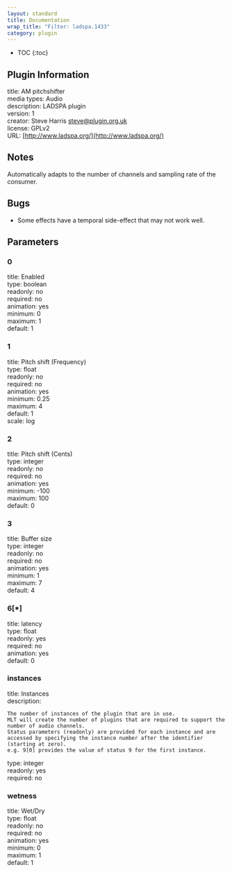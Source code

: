```yaml
---
layout: standard
title: Documentation
wrap_title: "Filter: ladspa.1433"
category: plugin
---
```

* TOC
{:toc}

## Plugin Information

title: AM pitchshifter  
media types:
Audio  
description: LADSPA plugin  
version: 1  
creator: Steve Harris <steve@plugin.org.uk>  
license: GPLv2  
URL: [http://www.ladspa.org/](http://www.ladspa.org/)  

## Notes

Automatically adapts to the number of channels and sampling rate of the consumer.

## Bugs

* Some effects have a temporal side-effect that may not work well.


## Parameters

### 0

title: Enabled    
type: boolean  
readonly: no  
required: no  
animation: yes  
minimum: 0  
maximum: 1  
default: 1  

### 1

title: Pitch shift (Frequency)    
type: float  
readonly: no  
required: no  
animation: yes  
minimum: 0.25  
maximum: 4  
default: 1  
scale: log  

### 2

title: Pitch shift (Cents)    
type: integer  
readonly: no  
required: no  
animation: yes  
minimum: -100  
maximum: 100  
default: 0  

### 3

title: Buffer size    
type: integer  
readonly: no  
required: no  
animation: yes  
minimum: 1  
maximum: 7  
default: 4  

### 6[*]

title: latency    
type: float  
readonly: yes  
required: no  
animation: yes  
default: 0  

### instances

title: Instances    
description:
```
The number of instances of the plugin that are in use.
MLT will create the number of plugins that are required to support the number of audio channels.
Status parameters (readonly) are provided for each instance and are accessed by specifying the instance number after the identifier (starting at zero).
e.g. 9[0] provides the value of status 9 for the first instance.
```
type: integer  
readonly: yes  
required: no  

### wetness

title: Wet/Dry    
type: float  
readonly: no  
required: no  
animation: yes  
minimum: 0  
maximum: 1  
default: 1  

